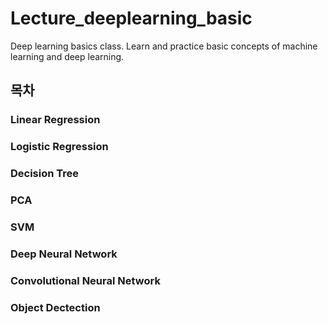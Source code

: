 # Lecture_deeplearning_basic
Deep learning basics class. Learn and practice basic concepts of machine learning and deep learning.

## 목차

### Linear Regression
### Logistic Regression
### Decision Tree
### PCA
### SVM
### Deep Neural Network
### Convolutional Neural Network
### Object Dectection
